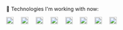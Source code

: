 <p align="left">🎯 Technologies I'm working with now:</p>

<div align="left">
  <img src="https://img.shields.io/badge/C-A8B9CC?logo=c&logoColor=black&style=plastic" height="20" alt="c logo"  />
  <img width="12" />
  <img src="https://img.shields.io/badge/Go-00ADD8?logo=go&logoColor=white&style=plastic" height="20" alt="go logo"  />
  <img width="12" />
  <img src="https://img.shields.io/badge/PostgreSQL-4169E1?logo=postgresql&logoColor=white&style=plastic" height="20" alt="postgresql logo"  />
  <img width="12" />
  <img src="https://img.shields.io/badge/Linux-FCC624?logo=linux&logoColor=black&style=plastic" height="20" alt="linux logo"  />
  <img width="12" />
  <img src="https://img.shields.io/badge/Docker-2496ED?logo=docker&logoColor=white&style=plastic" height="20" alt="docker logo"  />
  <img width="12" />
  <img src="https://img.shields.io/badge/Python-3776AB?logo=python&logoColor=white&style=plastic" height="20" alt="python logo"  />
  <img width="12" />
  <img src="https://img.shields.io/badge/TypeScript-3178C6?logo=typescript&logoColor=white&style=plastic" height="20" alt="typescript logo"  />
  <img width="12" />
  <img src="https://img.shields.io/badge/Firebase-FFCA28?logo=firebase&logoColor=black&style=plastic" height="20" alt="firebase logo"  />
</div>
